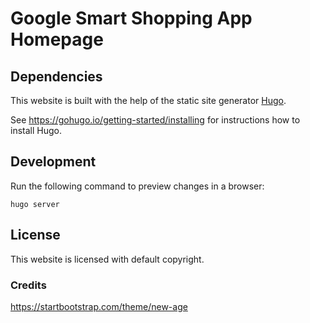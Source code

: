 # Google Smart Shopping App Homepage

## Dependencies

This website is built with the help of the static site generator [Hugo](https://gohugo.io/).

See https://gohugo.io/getting-started/installing for instructions how to install Hugo.

## Development

Run the following command to preview changes in a browser:

```
hugo server
```

## License

This website is licensed with default copyright.

### Credits

https://startbootstrap.com/theme/new-age